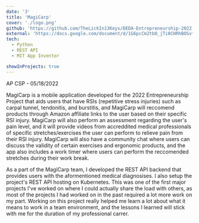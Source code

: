 ```yaml
---
date: '3'
title: 'MagiCarp'
cover: './logo.png'
github: 'https://github.com/TheLickIn13Keys/DEDA-Entrepreneurship-2022'
external: 'https://docs.google.com/document/d/1G6pcCm2tbO_jTi0CHRhBOSvfbjqrbCkygR4ZS2UQBjc/edit?usp=sharing'
tech:
  - Python
  - REST API
  - MIT App Inventor

showInProjects: true
---
```


AP CSP - 05/18/2022

MagiCarp is a mobile application developed for the 2022 Entrepreneurship Project that aids users that have RSIs (repetitive stress injuries) such as carpal tunnel, tendonitis, and burstitis, and MagiCarp will reccomend products through Amazon affiliate links to the user based on their specific RSI injury. MagiCarp will also perform an assessment regarding the user's pain level, and it will provide videos from accreddited medical professionals of specific stretches/exercises the user can perform to relieve pain from their RSI injury. MagiCarp will also have a community chat where users can discuss the validity of certain exercises and ergonomic products, and the app also includes a work timer where users can perform the reccomended stretches during their work break.

As a part of the MagiCarp team, I developed the REST API backend that provides users with the aformentioned medical diagnosises. I also setup the project's REST API hosting on Kubernetes. This was one of the first major projects I've worked on where I could actually share the load with others, as most of the projects I had worked on in the past required a lot more work on my part. Working on this project really helped me learn a lot about what it means to work in a team environment, and the lessons I learned will stick with me for the duration of my professional carrer.
